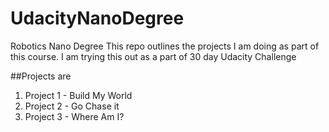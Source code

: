# UdacityNanoDegree
Robotics Nano Degree 
This repo outlines the projects I am doing as part of this course. I am trying this out as a part of 30 day Udacity Challenge

##Projects are 
1. Project 1 - Build My World
2. Project 2 - Go Chase it
3. Project 3 - Where Am I?
